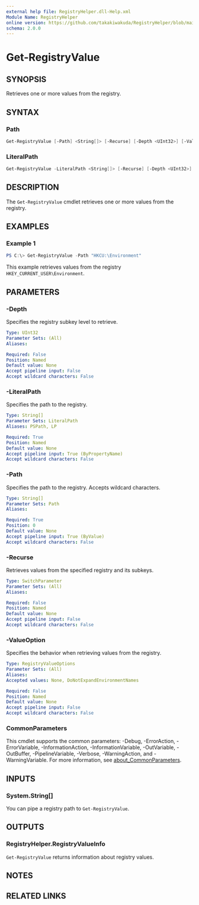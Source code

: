 ```yaml
---
external help file: RegistryHelper.dll-Help.xml
Module Name: RegistryHelper
online version: https://github.com/takakiwakuda/RegistryHelper/blob/main/doc/Get-RegistryValue.md
schema: 2.0.0
---
```


# Get-RegistryValue

## SYNOPSIS

Retrieves one or more values from the registry.

## SYNTAX

### Path

```powershell
Get-RegistryValue [-Path] <String[]> [-Recurse] [-Depth <UInt32>] [-ValueOption <RegistryValueOptions>] [<CommonParameters>]
```

### LiteralPath

```powershell
Get-RegistryValue -LiteralPath <String[]> [-Recurse] [-Depth <UInt32>] [-ValueOption <RegistryValueOptions>] [<CommonParameters>]
```

## DESCRIPTION

The `Get-RegistryValue` cmdlet retrieves one or more values from the registry.

## EXAMPLES

### Example 1

```powershell
PS C:\> Get-RegistryValue -Path "HKCU:\Environment"
```

This example retrieves values from the registry `HKEY_CURRENT_USER\Environment`.

## PARAMETERS

### -Depth

Specifies the registry subkey level to retrieve.

```yaml
Type: UInt32
Parameter Sets: (All)
Aliases:

Required: False
Position: Named
Default value: None
Accept pipeline input: False
Accept wildcard characters: False
```

### -LiteralPath

Specifies the path to the registry.

```yaml
Type: String[]
Parameter Sets: LiteralPath
Aliases: PSPath, LP

Required: True
Position: Named
Default value: None
Accept pipeline input: True (ByPropertyName)
Accept wildcard characters: False
```

### -Path

Specifies the path to the registry. Accepts wildcard characters.

```yaml
Type: String[]
Parameter Sets: Path
Aliases:

Required: True
Position: 0
Default value: None
Accept pipeline input: True (ByValue)
Accept wildcard characters: False
```

### -Recurse

Retrieves values from the specified registry and its subkeys.

```yaml
Type: SwitchParameter
Parameter Sets: (All)
Aliases:

Required: False
Position: Named
Default value: None
Accept pipeline input: False
Accept wildcard characters: False
```

### -ValueOption

Specifies the behavior when retrieving values from the registry.

```yaml
Type: RegistryValueOptions
Parameter Sets: (All)
Aliases:
Accepted values: None, DoNotExpandEnvironmentNames

Required: False
Position: Named
Default value: None
Accept pipeline input: False
Accept wildcard characters: False
```

### CommonParameters

This cmdlet supports the common parameters: -Debug, -ErrorAction, -ErrorVariable, -InformationAction, -InformationVariable, -OutVariable, -OutBuffer, -PipelineVariable, -Verbose, -WarningAction, and -WarningVariable. For more information, see [about_CommonParameters](http://go.microsoft.com/fwlink/?LinkID=113216).

## INPUTS

### System.String[]

You can pipe a registry path to `Get-RegistryValue`.

## OUTPUTS

### RegistryHelper.RegistryValueInfo

`Get-RegistryValue` returns information about registry values.

## NOTES

## RELATED LINKS
